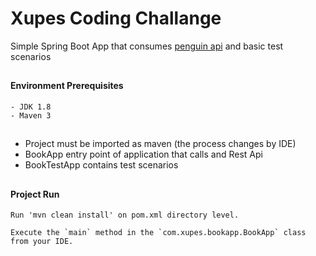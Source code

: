 # Xupes Coding Challange

Simple Spring Boot App that consumes [penguin api](http://www.penguinrandomhouse.biz/webservices/rest/) and basic test scenarios
##
#### Environment Prerequisites 
    - JDK 1.8
    - Maven 3
##
- Project must be imported as maven (the process changes by IDE)
- BookApp entry point of application that calls and Rest Api
- BookTestApp contains test scenarios

## 
#### Project Run

    Run 'mvn clean install' on pom.xml directory level.
    
    Execute the `main` method in the `com.xupes.bookapp.BookApp` class from your IDE.
